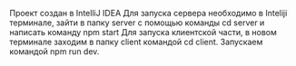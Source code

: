 Проект создан в IntelliJ IDEA
Для запуска сервера необходимо в Inteliji терминале, зайти в папку server с помощью команды cd server  и написать команду npm start
Для запуска клиентской части, в новом терминале заходим в папку client командой cd client. Запускаем командой npm run dev.
